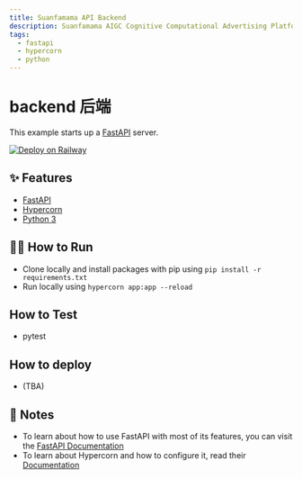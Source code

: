 ```yaml
---
title: Suanfamama API Backend
description: Suanfamama AIGC Cognitive Computational Advertising Platform
tags:
  - fastapi
  - hypercorn
  - python
---
```


# backend 后端

This example starts up a [FastAPI](https://fastapi.tiangolo.com/) server.

[![Deploy on Railway](https://railway.app/button.svg)](https://railway.app/template/-NvLj4?referralCode=CRJ8FE)

## ✨ Features

- [FastAPI](https://fastapi.tiangolo.com/)
- [Hypercorn](https://hypercorn.readthedocs.io/)
- [Python 3](https://www.python.org/)

## 💁‍♀️ How to Run

- Clone locally and install packages with pip using `pip install -r requirements.txt`
- Run locally using `hypercorn app:app --reload`

## How to Test

- pytest

## How to deploy

- (TBA)

## 📝 Notes

- To learn about how to use FastAPI with most of its features, you can visit the [FastAPI Documentation](https://fastapi.tiangolo.com/tutorial/)
- To learn about Hypercorn and how to configure it, read their [Documentation](https://hypercorn.readthedocs.io/)